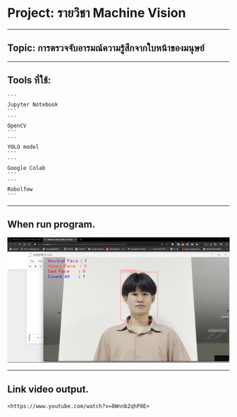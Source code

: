 # Project: รายวิชา Machine Vision
<hr/>

## Topic: การตรวจจับอารมณ์ความรู้สึกจากใบหน้าของมนุษย์
<hr/>

## Tools ที่ใช้:
    ```
    Jupyter Notebook
    ```
    ```
    OpenCV
    ```
    ```
    YOLO model
    ```
    ```
    Google Colab
    ```
    ```
    Robolfow
    ```

<hr/>

## When run program.


![Photo when run this code with Jupyter notebook](\image\photo-output-when-run-this-code.png)


<hr/>

## Link video output.
    <https://www.youtube.com/watch?v=8Wnnb2qhP8E>

    
